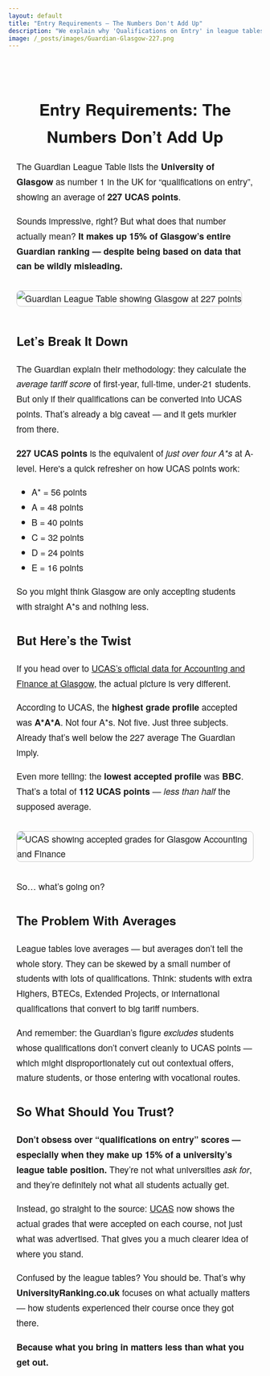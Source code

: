 ```yaml
---
layout: default
title: "Entry Requirements – The Numbers Don't Add Up"
description: "We explain why 'Qualifications on Entry' in league tables can be misleading – using the University of Glasgow as an example."
image: /_posts/images/Guardian-Glasgow-227.png
---
```


<section class="container" style="max-width: 850px; margin: 0 auto; padding: 2rem 1rem; font-family: 'Helvetica Neue', sans-serif; font-size: 1.1rem; line-height: 1.7;">
  <h1 style="font-size: 2rem; margin-bottom: 1rem; text-align: center;">Entry Requirements: The Numbers Don’t Add Up</h1>

  <p>The Guardian League Table lists the <strong>University of Glasgow</strong> as number 1 in the UK for “qualifications on entry”, showing an average of <strong>227 UCAS points</strong>.</p>

  <p>Sounds impressive, right? But what does that number actually mean? <strong>It makes up 15% of Glasgow’s entire Guardian ranking — despite being based on data that can be wildly misleading.</strong></p>

  <img src="[https://universityranking.co.uk/assets/images/Guardian-Glasgow-227.png" alt="Guardian League Table showing Glasgow at 227 points" style="max-width:100%; margin: 1rem 0; border: 1px solid #ccc; border-radius: 8px;">

  <h2 style="font-size: 1.5rem; margin-top: 2rem;">Let’s Break It Down</h2>

  <p>The Guardian explain their methodology: they calculate the <em>average tariff score</em> of first-year, full-time, under-21 students. But only if their qualifications can be converted into UCAS points. That’s already a big caveat — and it gets murkier from there.</p>

  <p><strong>227 UCAS points</strong> is the equivalent of <em>just over four A*s</em> at A-level. Here's a quick refresher on how UCAS points work:</p>

  <ul>
    <li>A* = 56 points</li>
    <li>A = 48 points</li>
    <li>B = 40 points</li>
    <li>C = 32 points</li>
    <li>D = 24 points</li>
    <li>E = 16 points</li>
  </ul>

  <p>So you might think Glasgow are only accepting students with straight A*s and nothing less.</p>

  <h2 style="font-size: 1.5rem; margin-top: 2rem;">But Here’s the Twist</h2>

  <p>If you head over to <a href="https://digital.ucas.com/coursedisplay/courses/5368b588-9266-655a-f467-1c5893ec5eaa?academicYearId=2025" target="_blank">UCAS’s official data for Accounting and Finance at Glasgow</a>, the actual picture is very different.</p>

  <p>According to UCAS, the <strong>highest grade profile</strong> accepted was <strong>A*A*A</strong>. Not four A*s. Not five. Just three subjects. Already that’s well below the 227 average The Guardian imply.</p>

  <p>Even more telling: the <strong>lowest accepted profile</strong> was <strong>BBC</strong>. That’s a total of <strong>112 UCAS points</strong> — <em>less than half</em> the supposed average.</p>

  <img src="https://universityranking.co.uk/assets/images/UCAS-AnF.png" alt="UCAS showing accepted grades for Glasgow Accounting and Finance" style="max-width:100%; margin: 1rem 0; border: 1px solid #ccc; border-radius: 8px;">

  <p>So… what’s going on?</p>

  <h2 style="font-size: 1.5rem; margin-top: 2rem;">The Problem With Averages</h2>

  <p>League tables love averages — but averages don’t tell the whole story. They can be skewed by a small number of students with lots of qualifications. Think: students with extra Highers, BTECs, Extended Projects, or international qualifications that convert to big tariff numbers.</p>

  <p>And remember: the Guardian’s figure <em>excludes</em> students whose qualifications don’t convert cleanly to UCAS points — which might disproportionately cut out contextual offers, mature students, or those entering with vocational routes.</p>

  <h2 style="font-size: 1.5rem; margin-top: 2rem;">So What Should You Trust?</h2>

  <p><strong>Don’t obsess over “qualifications on entry” scores — especially when they make up 15% of a university’s league table position.</strong> They’re not what universities <em>ask for</em>, and they’re definitely not what all students actually get.</p>

  <p>Instead, go straight to the source: <a href="https://www.ucas.com" target="_blank">UCAS</a> now shows the actual grades that were accepted on each course, not just what was advertised. That gives you a much clearer idea of where you stand.</p>

  <p>Confused by the league tables? You should be. That’s why <strong>UniversityRanking.co.uk</strong> focuses on what actually matters — how students experienced their course once they got there.</p>

  <p><strong>Because what you bring in matters less than what you get out.</strong></p>
</section>
